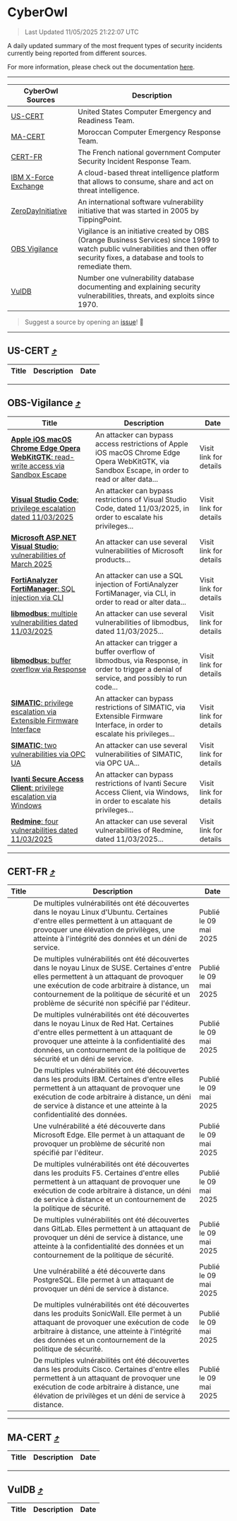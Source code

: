 
 <div id='top'></div>

# CyberOwl

 > Last Updated 11/05/2025 21:22:07 UTC
 
 A daily updated summary of the most frequent types of security incidents currently being reported from different sources.
 
 For more information, please check out the documentation [here](./docs/README.md).
 
 ---
 |CyberOwl Sources|Description|
 |---|---|
 |[US-CERT](#us-cert-arrow_heading_up)|United States Computer Emergency and Readiness Team.|
 |[MA-CERT](#ma-cert-arrow_heading_up)|Moroccan Computer Emergency Response Team.|
 |[CERT-FR](#cert-fr-arrow_heading_up)|The French national government Computer Security Incident Response Team.|
 |[IBM X-Force Exchange](#ibmcloud-arrow_heading_up)|A cloud-based threat intelligence platform that allows to consume, share and act on threat intelligence.|
 |[ZeroDayInitiative](#zerodayinitiative-arrow_heading_up)|An international software vulnerability initiative that was started in 2005 by TippingPoint.|
 |[OBS Vigilance](#obs-vigilance-arrow_heading_up)|Vigilance is an initiative created by OBS (Orange Business Services) since 1999 to watch public vulnerabilities and then offer security fixes, a database and tools to remediate them.|
 |[VulDB](#vuldb-arrow_heading_up)|Number one vulnerability database documenting and explaining security vulnerabilities, threats, and exploits since 1970.|
 
 > Suggest a source by opening an [issue](https://github.com/karimhabush/cyberowl/issues)! :raised_hands:
 ---

## US-CERT [:arrow_heading_up:](#cyberowl)

 |Title|Description|Date|
 |---|---|---|
 
 ---

## OBS-Vigilance [:arrow_heading_up:](#cyberowl)

 |Title|Description|Date|
 |---|---|---|
 |[<a href="https://vigilance.fr/vulnerability/Apple-iOS-macOS-Chrome-Edge-Opera-WebKitGTK-read-write-access-via-Sandbox-Escape-46575" class="noirorange"><b>Apple iOS  macOS  Chrome  Edge  Opera  WebKitGTK</b>: read-write access via Sandbox Escape</a>](https://vigilance.fr/vulnerability/Apple-iOS-macOS-Chrome-Edge-Opera-WebKitGTK-read-write-access-via-Sandbox-Escape-46575)|An attacker can bypass access restrictions of Apple iOS  macOS  Chrome  Edge  Opera  WebKitGTK, via Sandbox Escape, in order to read or alter data...|Visit link for details|
 |[<a href="https://vigilance.fr/vulnerability/Visual-Studio-Code-privilege-escalation-dated-11-03-2025-46571" class="noirorange"><b>Visual Studio Code</b>: privilege escalation dated 11/03/2025</a>](https://vigilance.fr/vulnerability/Visual-Studio-Code-privilege-escalation-dated-11-03-2025-46571)|An attacker can bypass restrictions of Visual Studio Code, dated 11/03/2025, in order to escalate his privileges...|Visit link for details|
 |[<a href="https://vigilance.fr/vulnerability/Microsoft-ASP-NET-Visual-Studio-vulnerabilities-of-March-2025-46570" class="noirorange"><b>Microsoft ASP.NET  Visual Studio</b>: vulnerabilities of March 2025</a>](https://vigilance.fr/vulnerability/Microsoft-ASP-NET-Visual-Studio-vulnerabilities-of-March-2025-46570)|An attacker can use several vulnerabilities of Microsoft products...|Visit link for details|
 |[<a href="https://vigilance.fr/vulnerability/FortiAnalyzer-FortiManager-SQL-injection-via-CLI-46567" class="noirorange"><b>FortiAnalyzer  FortiManager</b>: SQL injection via CLI</a>](https://vigilance.fr/vulnerability/FortiAnalyzer-FortiManager-SQL-injection-via-CLI-46567)|An attacker can use a SQL injection of FortiAnalyzer  FortiManager, via CLI, in order to read or alter data...|Visit link for details|
 |[<a href="https://vigilance.fr/vulnerability/libmodbus-multiple-vulnerabilities-dated-11-03-2025-46565" class="noirorange"><b>libmodbus</b>: multiple vulnerabilities dated 11/03/2025</a>](https://vigilance.fr/vulnerability/libmodbus-multiple-vulnerabilities-dated-11-03-2025-46565)|An attacker can use several vulnerabilities of libmodbus, dated 11/03/2025...|Visit link for details|
 |[<a href="https://vigilance.fr/vulnerability/libmodbus-buffer-overflow-via-Response-46564" class="noirorange"><b>libmodbus</b>: buffer overflow via Response</a>](https://vigilance.fr/vulnerability/libmodbus-buffer-overflow-via-Response-46564)|An attacker can trigger a buffer overflow of libmodbus, via Response, in order to trigger a denial of service, and possibly to run code...|Visit link for details|
 |[<a href="https://vigilance.fr/vulnerability/SIMATIC-privilege-escalation-via-Extensible-Firmware-Interface-46562" class="noirorange"><b>SIMATIC</b>: privilege escalation via Extensible Firmware Interface</a>](https://vigilance.fr/vulnerability/SIMATIC-privilege-escalation-via-Extensible-Firmware-Interface-46562)|An attacker can bypass restrictions of SIMATIC, via Extensible Firmware Interface, in order to escalate his privileges...|Visit link for details|
 |[<a href="https://vigilance.fr/vulnerability/SIMATIC-two-vulnerabilities-via-OPC-UA-46561" class="noirorange"><b>SIMATIC</b>: two vulnerabilities via OPC UA</a>](https://vigilance.fr/vulnerability/SIMATIC-two-vulnerabilities-via-OPC-UA-46561)|An attacker can use several vulnerabilities of SIMATIC, via OPC UA...|Visit link for details|
 |[<a href="https://vigilance.fr/vulnerability/Ivanti-Secure-Access-Client-privilege-escalation-via-Windows-46560" class="noirorange"><b>Ivanti Secure Access Client</b>: privilege escalation via Windows</a>](https://vigilance.fr/vulnerability/Ivanti-Secure-Access-Client-privilege-escalation-via-Windows-46560)|An attacker can bypass restrictions of Ivanti Secure Access Client, via Windows, in order to escalate his privileges...|Visit link for details|
 |[<a href="https://vigilance.fr/vulnerability/Redmine-four-vulnerabilities-dated-11-03-2025-46559" class="noirorange"><b>Redmine</b>: four vulnerabilities dated 11/03/2025</a>](https://vigilance.fr/vulnerability/Redmine-four-vulnerabilities-dated-11-03-2025-46559)|An attacker can use several vulnerabilities of Redmine, dated 11/03/2025...|Visit link for details|
 
 ---

## CERT-FR [:arrow_heading_up:](#cyberowl)

 |Title|Description|Date|
 |---|---|---|
 |[](https://www.cert.ssi.gouv.fr/avis/CERTFR-2025-AVI-0387/)|De multiples vulnérabilités ont été découvertes dans le noyau Linux d'Ubuntu. Certaines d'entre elles permettent à un attaquant de provoquer une élévation de privilèges, une atteinte à l'intégrité des données et un déni de service.|Publié le 09 mai 2025|
 |[](https://www.cert.ssi.gouv.fr/avis/CERTFR-2025-AVI-0386/)|De multiples vulnérabilités ont été découvertes dans le noyau Linux de SUSE. Certaines d'entre elles permettent à un attaquant de provoquer une exécution de code arbitraire à distance, un contournement de la politique de sécurité et un problème de sécurité non spécifié par l'éditeur.|Publié le 09 mai 2025|
 |[](https://www.cert.ssi.gouv.fr/avis/CERTFR-2025-AVI-0385/)|De multiples vulnérabilités ont été découvertes dans le noyau Linux de Red Hat. Certaines d'entre elles permettent à un attaquant de provoquer une atteinte à la confidentialité des données, un contournement de la politique de sécurité et un déni de service.|Publié le 09 mai 2025|
 |[](https://www.cert.ssi.gouv.fr/avis/CERTFR-2025-AVI-0384/)|De multiples vulnérabilités ont été découvertes dans les produits IBM. Certaines d'entre elles permettent à un attaquant de provoquer une exécution de code arbitraire à distance, un déni de service à distance et une atteinte à la confidentialité des données.|Publié le 09 mai 2025|
 |[](https://www.cert.ssi.gouv.fr/avis/CERTFR-2025-AVI-0383/)|Une vulnérabilité a été découverte dans Microsoft Edge. Elle permet à un attaquant de provoquer un problème de sécurité non spécifié par l'éditeur.|Publié le 09 mai 2025|
 |[](https://www.cert.ssi.gouv.fr/avis/CERTFR-2025-AVI-0382/)|De multiples vulnérabilités ont été découvertes dans les produits F5. Certaines d'entre elles permettent à un attaquant de provoquer une exécution de code arbitraire à distance, un déni de service à distance et un contournement de la politique de sécurité.|Publié le 09 mai 2025|
 |[](https://www.cert.ssi.gouv.fr/avis/CERTFR-2025-AVI-0381/)|De multiples vulnérabilités ont été découvertes dans GitLab. Elles permettent à un attaquant de provoquer un déni de service à distance, une atteinte à la confidentialité des données et un contournement de la politique de sécurité.|Publié le 09 mai 2025|
 |[](https://www.cert.ssi.gouv.fr/avis/CERTFR-2025-AVI-0380/)|Une vulnérabilité a été découverte dans PostgreSQL. Elle permet à un attaquant de provoquer un déni de service à distance.|Publié le 09 mai 2025|
 |[](https://www.cert.ssi.gouv.fr/avis/CERTFR-2025-AVI-0379/)|De multiples vulnérabilités ont été découvertes dans les produits SonicWall. Elle permet à un attaquant de provoquer une exécution de code arbitraire à distance, une atteinte à l'intégrité des données et un contournement de la politique de sécurité.|Publié le 09 mai 2025|
 |[](https://www.cert.ssi.gouv.fr/avis/CERTFR-2025-AVI-0378/)|De multiples vulnérabilités ont été découvertes dans les produits Cisco. Certaines d'entre elles permettent à un attaquant de provoquer une exécution de code arbitraire à distance, une élévation de privilèges et un déni de service à distance.|Publié le 09 mai 2025|
 
 ---

## MA-CERT [:arrow_heading_up:](#cyberowl)

 |Title|Description|Date|
 |---|---|---|
 
 ---

## VulDB [:arrow_heading_up:](#cyberowl)

 |Title|Description|Date|
 |---|---|---|
 